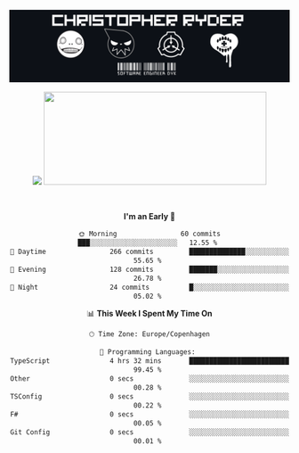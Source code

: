 
<!--
**Dikiv/Dikiv** is a ✨ _special_ ✨ repository because its `README.md` (this file) appears on your GitHub profile.

Here are some ideas to get you started:

- 🔭 I’m currently working on ...
- 🌱 I’m currently learning ...
- 👯 I’m looking to collaborate on ...
- 🤔 I’m looking for help with ...
- 💬 Ask me about ...
- 📫 How to reach me: ...
- 😄 Pronouns: ...
- ⚡ Fun fact: ...
-->
<p align="center">
  <img src="./assets/Banner1.png" alt="Banner"></a>
</p>
<p align="center">
<div style="text-align: center">
<img src="https://github-readme-stats.vercel.app/api?username=Dikiv&count_private=true&show_icons=true&theme=prussian" width="400">

<img src="https://readme-daily-quotes.vercel.app/api?theme=dark&author=Trisha+Paytas&quote=I+will+do+a+lot+of+things+for+money.+But+i+draw+the+Line+at+working" width="400" height ="167">

</p>
<br />


<!--START_SECTION:waka-->
**I'm an Early 🐤** 

```text
🌞 Morning                60 commits          ███░░░░░░░░░░░░░░░░░░░░░░   12.55 % 
🌆 Daytime                266 commits         ██████████████░░░░░░░░░░░   55.65 % 
🌃 Evening                128 commits         ███████░░░░░░░░░░░░░░░░░░   26.78 % 
🌙 Night                  24 commits          █░░░░░░░░░░░░░░░░░░░░░░░░   05.02 % 
```


📊 **This Week I Spent My Time On** 

```text
🕑︎ Time Zone: Europe/Copenhagen

💬 Programming Languages: 
TypeScript               4 hrs 32 mins       █████████████████████████   99.45 % 
Other                    0 secs              ░░░░░░░░░░░░░░░░░░░░░░░░░   00.28 % 
TSConfig                 0 secs              ░░░░░░░░░░░░░░░░░░░░░░░░░   00.22 % 
F#                       0 secs              ░░░░░░░░░░░░░░░░░░░░░░░░░   00.05 % 
Git Config               0 secs              ░░░░░░░░░░░░░░░░░░░░░░░░░   00.01 % 
```


<!--END_SECTION:waka-->

</div>